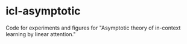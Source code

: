 # icl-asymptotic
Code for experiments and figures for "Asymptotic theory of in-context learning by linear attention."

